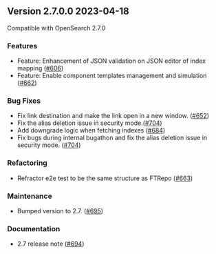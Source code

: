 ## Version 2.7.0.0 2023-04-18

Compatible with OpenSearch 2.7.0

### Features
* Feature: Enhancement of JSON validation on JSON editor of index mapping  ([#606](https://github.com/opensearch-project/index-management-dashboards-plugin/pull/606))
* Feature: Enable component templates management and simulation  ([#662](https://github.com/opensearch-project/index-management-dashboards-plugin/pull/662))

### Bug Fixes
* Fix link destination and make the link open in a new window. ([#652](https://github.com/opensearch-project/index-management-dashboards-plugin/pull/652))
* Fix the alias deletion issue in security mode.([#704](https://github.com/opensearch-project/index-management-dashboards-plugin/pull/704))
* Add downgrade logic when fetching indexes ([#684](https://github.com/opensearch-project/index-management-dashboards-plugin/pull/684))
* Fix bugs during internal bugathon and fix the alias deletion issue in security mode. ([#704](https://github.com/opensearch-project/index-management-dashboards-plugin/pull/704))

### Refactoring
* Refractor e2e test to be the same structure as FTRepo ([#663](https://github.com/opensearch-project/index-management-dashboards-plugin/pull/663))

### Maintenance
* Bumped version to 2.7. ([#695](https://github.com/opensearch-project/index-management-dashboards-plugin/pull/695))

### Documentation
* 2.7 release note ([#694](https://github.com/opensearch-project/index-management-dashboards-plugin/pull/694))
